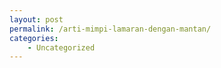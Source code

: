 ```yaml
---
layout: post
permalink: /arti-mimpi-lamaran-dengan-mantan/
categories:
    - Uncategorized
---
```


